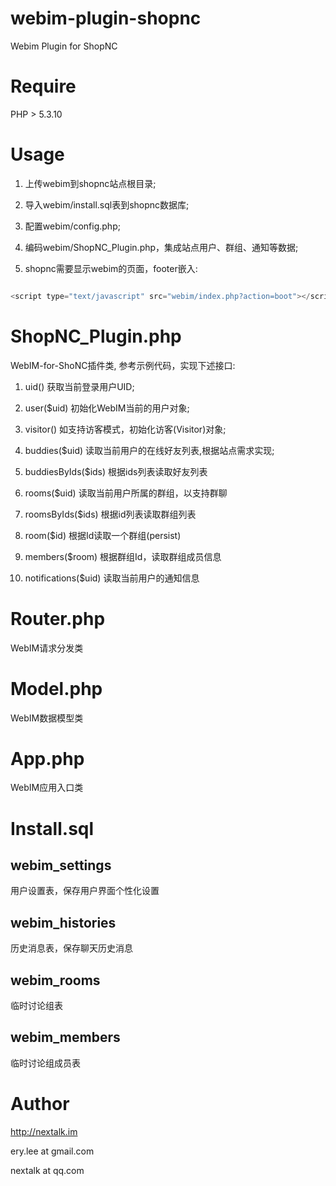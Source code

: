 webim-plugin-shopnc
===================

Webim Plugin for ShopNC

Require
=======

PHP > 5.3.10

Usage
=====

1. 上传webim到shopnc站点根目录;

2. 导入webim/install.sql表到shopnc数据库;

3. 配置webim/config.php; 

4. 编码webim/ShopNC_Plugin.php，集成站点用户、群组、通知等数据;

5. shopnc需要显示webim的页面，footer嵌入:

```javascript

<script type="text/javascript" src="webim/index.php?action=boot"></script>

```

ShopNC_Plugin.php
================

WebIM-for-ShoNC插件类, 参考示例代码，实现下述接口:

1. uid() 获取当前登录用户UID;

2. user($uid) 初始化WebIM当前的用户对象;

3. visitor() 如支持访客模式，初始化访客(Visitor)对象;

4. buddies($uid) 读取当前用户的在线好友列表,根据站点需求实现;

5. buddiesByIds($ids) 根据ids列表读取好友列表

6. rooms($uid) 读取当前用户所属的群组，以支持群聊

7. roomsByIds($ids) 根据id列表读取群组列表

8. room($id) 根据Id读取一个群组(persist)

9. members($room) 根据群组Id，读取群组成员信息

10. notifications($uid) 读取当前用户的通知信息


Router.php
==============================

WebIM请求分发类


Model.php
==============================

WebIM数据模型类


App.php
==============================

WebIM应用入口类


Install.sql
==============================


webim_settings
--------------

用户设置表，保存用户界面个性化设置


webim_histories
----------------

历史消息表，保存聊天历史消息


webim_rooms
----------------

临时讨论组表


webim_members
----------------

临时讨论组成员表


Author
======

http://nextalk.im

ery.lee at gmail.com

nextalk at qq.com


